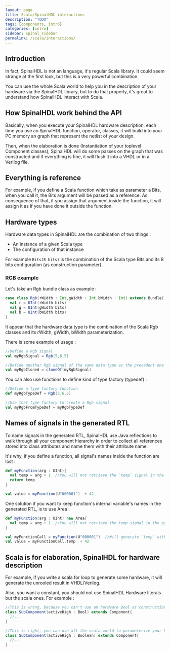 ```yaml
---
layout: page
title: Scala/SpinalHDL interactions
description: "TODO"
tags: [components, intro]
categories: [intro]
sidebar: spinal_sidebar
permalink: /scala/interactions/
---
```


## Introduction

In fact, SpinalHDL is not an language, it's regular Scala library. It could seem strange at the first look, but this is a very powerful combination.

You can use the whole Scala world to help you in the description of your hardware via the SpinalHDL library, but to do that properly, it's great to understand how SpinalHDL interact with Scala.

## How SpinalHDL work behind the API
Basically, when you execute your SpinalHDL hardware description, each time you use an SpinalHDL function, operator, classes, it will build into your PC memory an graph that represent the netlist of your design.

Then, when the elaboration is done (Instantiation of your toplevel Component classes), SpinalHDL will do some passes on the graph that was constructed and if everything is fine, it will flush it into a VHDL or in a Verilog file.

## Everything is reference
For example, if you define a Scala function which take as parameter a Bits, when you call it, the Bits argument will be passed as a reference. As consequence of that, if you assign that argument inside the function, it will assign it as if you have done it outside the function.

## Hardware types
Hardware data types in SpinalHDL are the combination of two things :
- An instance of a given Scala type
- The configuration of that instance

For example `Bits(8 bits)` is the combination of the Scala type Bits and its 8 bits configuration (as construction parameter).

### RGB example

Let's take an Rgb bundle class as example :

```scala
case class Rgb(rWidth : Int,gWidth : Int,bWidth : Int) extends Bundle{
  val r = UInt(rWidth bits)
  val g = UInt(gWidth bits)
  val b = UInt(bWidth bits)
}
```

It appear that the hardware data type is the combination of the Scala Rgb classes and its rWidth, gWidth, bWidth parameterization.

There is some example of usage :

```scala
//Define a Rgb signal
val myRgbSignal = Rgb(5,6,5)               

//Define another Rgb signal of the same data type as the precedent one
val myRgbCloned = cloneOf(myRgbSignal)    
```

You can also use functions to define kind of type factory (typedef) :

```scala
//Define a type factory function
def myRgbTypeDef = Rgb(5,6,5)

//Use that type factory to create a Rgb signal
val myRgbFromTypeDef = myRgbTypeDef
```

## Names of signals in the generated RTL
To name signals in the generated RTL, SpinalHDL use Java reflections to walk through all your component hierarchy in order to collect all references stored into class attributes and name them with their attribute name.

It's why, if you define a function, all signal's names inside the function are lost :

```scala
def myFunction(arg : UInt){
  val temp = arg + 1  //You will not retrieve the `temp` signal in the generated RTL
  return temp
}

val value = myFunction(U"000001")  + 42
```

One solution if you want to keep function's internal variable's names in the generated RTL, is to use Area :


```scala
def myFunction(arg : UInt) new Area{
  val temp = arg + 1  //You will not retrieve the temp signal in the generated RTL
}

val myFunctionCall = myFunction(U"000001")  //Will generate `temp` with `myFunctionCall_temp` as name
val value = myFunctionCall.temp  + 42
```

## Scala is for elaboration, SpinalHDL for hardware description
For example, if you write a scala for loop to generate some hardware, it will generate the unrooled result in VHDL/Verilog.

Also, you want a constant, you should not use SpinalHDL Hardware literals but the scala ones. For example :

```scala
//This is wrong, because you can't use an hardware Bool as construction parameter, which will do hierarchy violations.
class SubComponent(activeHigh : Bool) extends Component{
  //...
}

//This is right, you can use all the scala world to parameterize your hardware.
class SubComponent(activeHigh : Boolean) extends Component{
  //...
}
```
